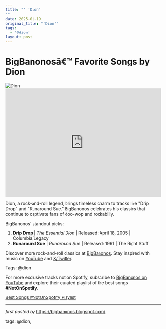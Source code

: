 ```yaml
---
title: "' 'Dion'
'"
date: 2025-01-19
original_title: "'Dion'"
tags:
  - '@dion'
layout: post
---
```

<!-- Title of the Post -->
<h1 >BigBanonosâ€™ Favorite Songs by Dion</h1> <!-- Featured Image -->
<div > <img src="https://i.scdn.co/image/ab67616d0000b273860a3b044d1715635ad2bad7" alt="Dion">
</div> <!-- Spotify Embed -->
<div > <iframe src="https://open.spotify.com/embed/playlist/3ZSsnonldEaHoyLP6TRWqM?utm_source=generator" width="100%" height="352" frameBorder="0" allowfullscreen="" allow="autoplay; clipboard-write; encrypted-media; fullscreen; picture-in-picture" loading="lazy"></iframe>
</div> <!-- Introductory Text -->
<p >Dion, a rock-and-roll legend, brings timeless charm to tracks like "Drip Drop" and "Runaround Sue." BigBanonos celebrates his classics that continue to captivate fans of doo-wop and rockabilly.</p> <!-- Song Highlights -->
<div > <p>BigBanonos' standout picks:</p> <ol> <li><strong>Drip Drop</strong> | <em>The Essential Dion</em> | Released: April 18, 2005 | Columbia/Legacy</li> <li><strong>Runaround Sue</strong> | <em>Runaround Sue</em> | Released: 1961 | The Right Stuff</li> </ol>
</div> <!-- Footer Links -->
<div > <p>Discover more rock-and-roll classics at <a href="https://bigbanonos.blogspot.com/" target="_blank">BigBanonos</a>. Stay inspired with music on <a href="https://www.youtube.com/@BigBanonos" target="_blank">YouTube</a> and <a href="https://x.com/bigbanonos" target="_blank">X/Twitter</a>.</p>
</div> <!-- Tags -->
<p >Tags: @dion</p> 

<!--Subscribe and Playlist Links-->
<div>
    <p>For more exclusive tracks not on Spotify, subscribe to <a href="https://www.youtube.com/@BigBanonos" target="_blank">BigBanonos on YouTube</a> and explore their curated playlist of the best songs <strong>#NotOnSpotify</strong>.</p>
    <p><a href="https://www.youtube.com/playlist?list=PLtuNtuTatqI0kFahUCbtbfenC_ET5O_tr" target="_blank">Best Songs #NotOnSpotify Playlist<br /></a></p></div>

<hr />

<p><em>first posted by</em> <a href="https://bigbanonos.blogspot.com/" rel="noopener" target="_new">https://bigbanonos.blogspot.com/</a></p>

<p>tags: @dion,</p>
